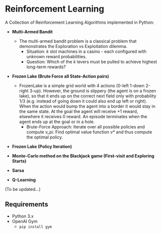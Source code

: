 # Reinforcement Learning

A Collection of Reinforcement Learning Algorithms implemented in Python:

- **Multi-Armed Bandit**
  - The multi-armed bandit problem is a classical problem that demonstrates the Exploration vs Exploitation dilemma. 
     - Situation: *k* slot machines in a casino - each configured with unknown reward probabilities.
     - Question: Which of the *k* levers must be pulled to achieve highest long-term rewards?

- **Frozen Lake (Brute Force all State-Action pairs)**
    - FrozenLake is a simple grid world with 4 actions (0-left 1-down 2-right 3-up). However, the ground is slippery (the
agent is on a frozen lake), so that it ends up on the correct next field only with probability 1/3 (e.g. instead of going
down it could also end up left or right). When the action would bump the agent into a border it would stay in the
same state. At the goal the agent will receive +1 reward, elsewhere it receives 0 reward. An episode terminates when the agent ends up at the goal or in a hole. 
        - Brute-Force Approach: Iterate over all possible policies and compute v_pi. Find optimal value function v* and thus compute the optimal policy.
- **Frozen Lake (Policy Iteration)**
- **Monte-Carlo method on the Blackjack game (First-visit and Exploring Starts)**
- **Sarsa**
- **Q-Learning**

(To be updated...)

## Requirements
* Python 3.x
* OpenAI Gym 
   * `pip install gym`
